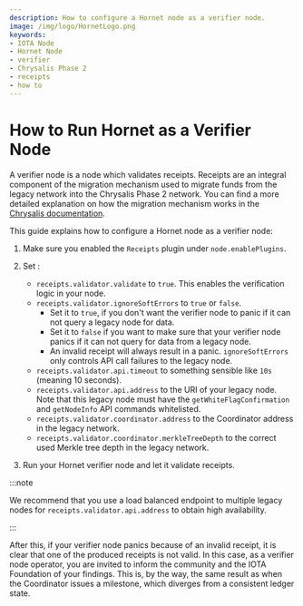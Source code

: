 ```yaml
---
description: How to configure a Hornet node as a verifier node.  
image: /img/logo/HornetLogo.png
keywords:
- IOTA Node 
- Hornet Node
- verifier
- Chrysalis Phase 2
- receipts
- how to
---
```



# How to Run Hornet as a Verifier Node

 A verifier node is a node which validates receipts. Receipts are an integral component of the migration mechanism used to migrate funds from the legacy network into the Chrysalis Phase 2 network. You can find a more detailed explanation on how the migration mechanism works in the [Chrysalis documentation](https://wiki.iota.org/introduction/explanations/update/migration_mechanism).

This guide explains how to configure a Hornet node as a verifier node:

1. Make sure you enabled the `Receipts` plugin under `node.enablePlugins`.
2. Set :
    - `receipts.validator.validate` to `true`. This enables the verification logic in your node.
    - `receipts.validator.ignoreSoftErrors` to `true` or `false`. 
      - Set it to  `true`, if you don't want the verifier node to panic if it can not query a legacy node for data. 
      -  Set it to `false` if you want to make sure that your verifier node panics if it can not query for data from a legacy node. 
      - An invalid receipt will always result in a panic. `ignoreSoftErrors` only controls API call failures to the legacy node.
    - `receipts.validator.api.timeout` to something sensible like `10s` (meaning 10 seconds).
    - `receipts.validator.api.address` to the URI of your legacy node. Note that this legacy node must have the `getWhiteFlagConfirmation` and `getNodeInfo` API commands whitelisted.
    - `receipts.validator.coordinator.address` to the Coordinator address in the legacy network.
    - `receipts.validator.coordinator.merkleTreeDepth` to the correct used Merkle tree depth in the legacy network.
   
3. Run your Hornet verifier node and let it validate receipts.

:::note

We recommend that you use a load balanced endpoint to multiple legacy nodes for `receipts.validator.api.address` to obtain high availability.

:::

After this, if your verifier node panics because of an invalid receipt, it is clear that one of the produced receipts is not valid. In this case, as a verifier node operator, you are invited to inform the community and the IOTA Foundation of your findings. This is, by the way, the same result as when the Coordinator issues a milestone, which diverges from a consistent ledger state.
